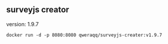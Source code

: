 ## surveyjs creator

version: 1.9.7

```
docker run -d -p 8080:8080 qweraqq/surveyjs-creater:v1.9.7
```
